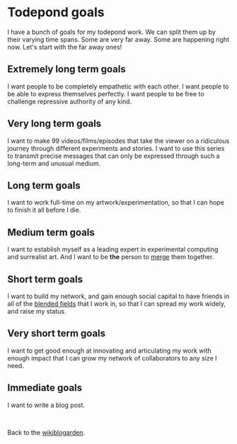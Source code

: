 # Todepond goals

I have a bunch of goals for my todepond work. We can split them up by their varying time spans. Some are very far away. Some are happening right now. Let's start with the far away ones!

## Extremely long term goals

I want people to be completely empathetic with each other. I want people to be able to express themselves perfectly. I want people to be free to challenge repressive authority of any kind.

## Very long term goals

I want to make 99 videos/films/episodes that take the viewer on a ridiculous journey through different experiments and stories. I want to use this series to transmit precise messages that can only be expressed through such a long-term and unusual medium.

## Long term goals

I want to work full-time on my artwork/experimentation, so that I can hope to finish it all before I die.

## Medium term goals

I want to establish myself as a leading expert in experimental computing and surrealist art. And I want to be **the** person to [merge](https://www.todepond.com/wikiblogarden/my-wikiblogarden/no-more-ideas/) them together.

## Short term goals

I want to build my network, and gain enough social capital to have friends in all of the [blended fields](https://www.todepond.com/wikiblogarden/blending/fields/) that I work in, so that I can spread my work widely, and raise my status.

## Very short term goals

I want to get good enough at innovating and articulating my work with enough impact that I can grow my network of collaborators to any size I need.

## Immediate goals

I want to write a blog post.

<br>

Back to the [wikiblogarden](/wikiblogarden).
